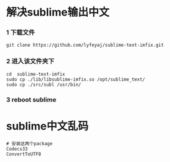 # 解决sublime输出中文
### 1 下载文件
```
git clone https://github.com/lyfeyaj/sublime-text-imfix.git
```

### 2 进入该文件夹下
```
cd  sublime-text-imfix
sudo cp ./lib/libsublime-imfix.so /opt/sublime_text/
sudo cp ./src/subl /usr/bin/
```

### 3 reboot sublime


# sublime中文乱码
```
# 安装这两个package
Codecs33
ConvertToUTF8
```